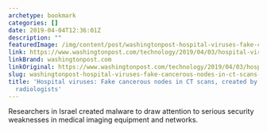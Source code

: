 ```yaml
---
archetype: bookmark
categories: []
date: 2019-04-04T12:36:01Z
description: ""
featuredImage: /img/content/post/washingtonpost-hospital-viruses-fake-cancerous-nodes-in-ct-scans-created-by-malware-trick-radiologists.jpg
link: https://www.washingtonpost.com/technology/2019/04/03/hospital-viruses-fake-cancerous-nodes-ct-scans-created-by-malware-trick-radiologists/?noredirect=on
linkBrand: washingtonpost.com
linkOriginal: https://www.washingtonpost.com/technology/2019/04/03/hospital-viruses-fake-cancerous-nodes-ct-scans-created-by-malware-trick-radiologists/?utm_term=.41cbf21266cc
slug: washingtonpost-hospital-viruses-fake-cancerous-nodes-in-ct-scans-created-by-malware-trick-radiologists
title: 'Hospital viruses: Fake cancerous nodes in CT scans, created by malware, trick
  radiologists'
---
```

Researchers in Israel created malware to draw attention to serious security weaknesses in medical imaging equipment and networks.